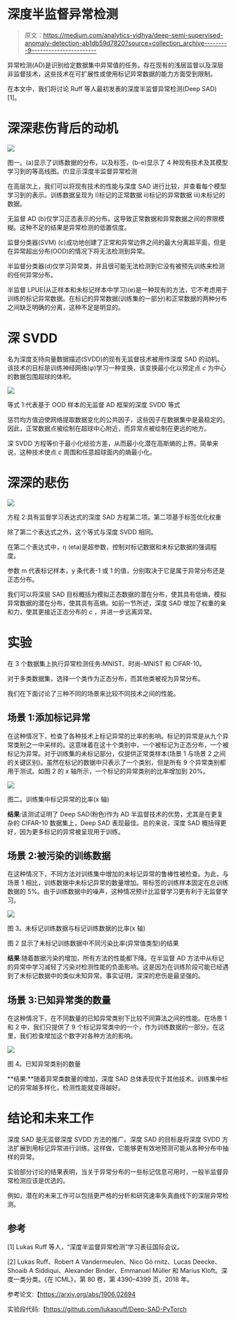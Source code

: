 # 深度半监督异常检测

> 原文：<https://medium.com/analytics-vidhya/deep-semi-supervised-anomaly-detection-ab1db59d7820?source=collection_archive---------9----------------------->

异常检测(AD)是识别给定数据集中异常值的任务。存在现有的浅层监督以及深层非监督技术，这些技术在可扩展性或使用标记异常数据的能力方面受到限制。

在本文中，我们将讨论 Ruff 等人最初发表的深度半监督异常检测(Deep SAD)[1]。

# 深深悲伤背后的动机

![](img/7bee4a9803d983ed4dc76c0146ca13a5.png)

图一。(a)显示了训练数据的分布，以及标签，(b-e)显示了 4 种现有技术及其模型学习到的等高线图。(f)显示深度半监督异常检测

在高层次上，我们可以将现有技术的性能与深度 SAD 进行比较，并查看每个模型学习到的表示。训练数据呈现为 I)标记的正常数据 ii)标记的异常数据 iii)未标记的数据。

无监督 AD (b)仅学习正态表示的分布。这导致正常数据和异常数据之间的界限模糊。这种不足的结果是异常检测的低置信度。

监督分类器(SVM) (c)成功地创建了正常和异常边界之间的最大分离超平面，但是在异常超出分布(OOD)的情况下将无法检测到异常。

半监督分类器(d)仅学习异常类，并且很可能无法检测到它没有被预先训练来检测的任何异常分布。

半监督 LPUE(从正样本和未标记样本中学习)(e)是一种现有的方法，它不考虑用于训练的标记异常数据。在标记的异常数据(训练集的一部分)和正常数据的两种分布之间缺乏明确的分离，这种不足是明显的。

# 深 SVDD

名为深度支持向量数据描述(SVDD)的现有无监督技术被用作深度 SAD 的动机。该技术的目标是训练神经网络(*φ*)学习一种变换，该变换最小化以预定点 *c* 为中心的数据包围超球的体积。

![](img/e9371ba97f622dd6f9c2e0370e292d9b.png)

等式 1:代表基于 OOD 样本的无监督 AD 框架的深度 SVDD 等式

惩罚均方值迫使网络提取数据变化的公共因子，这些因子在数据集中是最稳定的。因此，正常数据点被绘制在超球中心附近，而异常点被绘制在更远的地方。

深 SVDD 方程等价于最小化经验方差，从而最小化潜在高斯熵的上界。简单来说，这种技术使点 *c* 周围和任意超球面内的熵最小化。

# **深深的悲伤**

![](img/245bd7323c0728c14bf8142c7b35649d.png)

方程 2:具有监督学习表达式的深度 SAD 方程第二项。第二项基于标签优化权重

除了第二个表达式之外，这个等式与深度 SVDD 相同。

在第二个表达式中，η (eta)是超参数，控制对标记数据和未标记数据的强调程度。

参数 m 代表标记样本，y 条代表-1 或 1 的值，分别取决于它是属于异常分布还是正态分布。

我们可以将深层 SAD 目标概括为模拟正态数据的潜在分布，使其具有低熵，模拟异常数据的潜在分布，使其具有高熵。如前一节所述，深度 SAD 增加了权重的亲和力，使其更接近正态分布的 *c* ，并进一步远离异常。

# 实验

在 3 个数据集上执行异常检测任务:MNIST、时尚-MNIST 和 CIFAR-10。

对于多类数据集，选择一个类作为正态分布，而其他类被视为异常分布。

我们在下面讨论了三种不同的场景来比较不同技术之间的性能。

## 场景 1:添加标记异常

在这种情况下，检查了各种技术上标记异常的比率的影响。标记的异常是从九个异常类别之一中采样的。这意味着在这十个类别中，一个被标记为正态分布，一个被标记为异常。对于训练集的未标记部分，仅提供正常类样本(场景 1 与场景 2 之间的关键区别)。虽然在标记的数据中只表示了一个类别，但是所有 9 个异常类别都用于测试。如图 2 的 x 轴所示，一个标记的异常类别的比率增加到 20%。

![](img/565109cdcdb29c3656478e38c9969894.png)

图二。训练集中标记异常的比率(x 轴)

**结果**:该测试证明了 Deep SAD(粉色)作为 AD 半监督技术的优势，尤其是在更复杂的 CIFAR-10 数据集上，Deep SAD 表现最佳。总的来说，深度 SAD 概括得更好，因为更多标记的异常被呈现用于训练。

## 场景 2:被污染的训练数据

在这种情况下，不同方法对训练集中增加的未标记异常的鲁棒性被检查。为此，与场景 1 相比，训练数据中未标记异常的数量增加。带标签的训练样本固定在总训练数据的 5%。由于训练数据中的噪声，这种情况预计比监督学习更有利于无监督学习。

![](img/f83b6b928e3abded3315a2b94dfade56.png)

图 3。未标记训练数据与标记训练数据的比率(x 轴)

图 2 显示了未标记训练数据中不同污染比率(异常值类型)的结果

**结果**:随着数据污染的增加，所有方法的性能都下降。在半监督 AD 方法中从标记的异常中学习减轻了污染对检测性能的负面影响。这是因为在训练阶段可能已经遇到了未标记数据中的类似未知异常。事实证明，深深的悲伤是最坚强的。

## 场景 3:已知异常类的数量

在这种情况下，在不同数量的已知异常类别下比较不同算法之间的性能。在场景 1 和 2 中，我们只提供了 9 个标记异常类中的一个，作为训练数据的一部分。在这里，我们检查增加这个数字对各种方法的影响。

![](img/afd5a0684ce322addc7883dd9e2f6b95.png)

图 4。已知异常类别的数量

**结果:**随着异常类数量的增加，深度 SAD 总体表现优于其他技术。训练集中标记的异常越多样化，检测性能就变得越好。

# 结论和未来工作

深度 SAD 是无监督深度 SVDD 方法的推广。深度 SAD 的目标是将深度 SVDD 方法扩展到用标记异常进行训练。这样做，它能够更有效地预测可能从各种分布中抽样的异常。

实验部分讨论的结果表明，当关于异常分布的一些标记信息可用时，一般半监督异常检测应该是优选的。

例如，潜在的未来工作可以包括更严格的分析和研究速率失真曲线下的深层异常检测。

## 参考

[1] Lukas Ruff 等人，“深度半监督异常检测”学习表征国际会议。

[2] Lukas Ruff、Robert A Vandermeulen、Nico Gö rnitz、Lucas Deecke、Shoaib A Siddiqui、Alexander Binder、Emmanuel Müller 和 Marius Kloft。深度一类分类。《在 ICML》，第 80 卷，第 4390–4399 页，2018 年。

参考论文:【https://arxiv.org/abs/1906.02694 

实验段代码:【https://github.com/lukasruff/Deep-SAD-PyTorch 